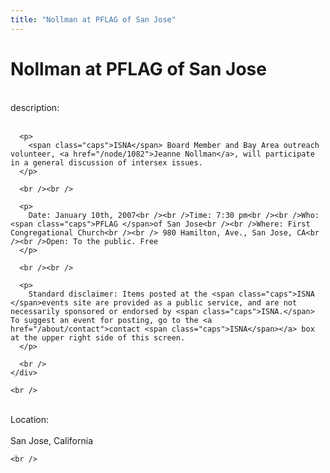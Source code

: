 ```yaml
---
title: "Nollman at PFLAG of San Jose"
---
```


# Nollman at PFLAG of San Jose

<div class="flexinode-body flexinode-2">
  <div class="flexinode-textarea-1">
    <div class="form-item">
      <br /> <label>description:</label><br /><br /> 
      
      <p>
        <span class="caps">ISNA</span> Board Member and Bay Area outreach volunteer, <a href="/node/1082">Jeanne Nollman</a>, will participate in a general discussion of intersex issues.
      </p>
      
      <br /><br />
      
      <p>
        Date: January 10th, 2007<br /><br />Time: 7:30 pm<br /><br />Who: <span class="caps">PFLAG </span>of San Jose<br /><br />Where: First Congregational Church<br /><br /> 980 Hamilton, Ave., San Jose, CA<br /><br />Open: To the public. Free
      </p>
      
      <br /><br />
      
      <p>
        Standard disclaimer: Items posted at the <span class="caps">ISNA </span>events site are provided as a public service, and are not necessarily sponsored or endorsed by <span class="caps">ISNA.</span> To suggest an event for posting, go to the <a href="/about/contact">contact <span class="caps">ISNA</span></a> box at the upper right side of this screen.
      </p>
      
      <br />
    </div>
    
    <br />
  </div>
  
  <div class="flexinode-textfield-2">
    <div class="form-item">
      <br /> <label>Location:</label><br /><br /> San Jose, California<br />
    </div>
    
    <br />
  </div>
</div>